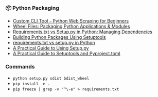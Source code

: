 ### 📦 Python Packaging

- [Custom CLI Tool - Python Web Scraping for Beginners](https://www.youtube.com/watch?v=HiGJzNdvzz4&list=WL&index=88)
- [Wheel Files: Packaging Python Applications & Modules](https://www.youtube.com/watch?v=n2d_7RPTKlk)
- [Requirements.txt vs Setup.py in Python: Managing Dependencies](https://levelup.gitconnected.com/requirements-txt-vs-setup-py-in-python-a0e70313f50b)
- [Building Python Packages Using Setuptools](https://medium.com/@knoldus/building-python-packages-using-setuptools-560217444817)
- [requirements.txt vs setup.py in Python](https://towardsdatascience.com/requirements-vs-setuptools-python-ae3ee66e28af)
- [A Practical Guide to Using Setup.py](https://godatadriven.com/blog/a-practical-guide-to-using-setup-py/?source=post_page-----90c7f7a04f95--------------------------------)
- [A Practical Guide to Setuptools and Pyproject.toml](https://godatadriven.com/blog/a-practical-guide-to-setuptools-and-pyproject-toml/?source=post_page-----90c7f7a04f95--------------------------------)

### Commands

- `python setup.py sdist bdist_wheel`
- `pip install -e .`
- `pip freeze | grep -v "^\-e" > requirements.txt`

